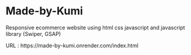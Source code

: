 <h1>Made-by-Kumi</h1>
<p>Responsive ecommerce website using html css javascript and javascript library (Swiper, GSAP)</p>
URL : https://made-by-kumi.onrender.com/index.html

